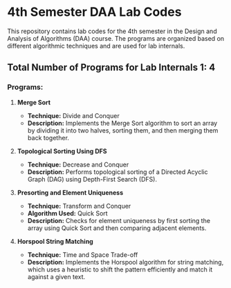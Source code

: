 <!-- # LAB CODES
This repository has lab codes of 4th sem DAA.
Total number of programs for lab internals 1 : 4 -> MergeSort (Divide and Conquer)
                                                 -> topological Sorting using DFS (Decrease and Conquer)
                                                 -> Presorting and Element Uniqueness (Quick Sort used here) (Transform and Conquer)
                                                 -> HorsePool String Matching (Time and Space Trade-off)
                                                  -->

# 4th Semester DAA Lab Codes

This repository contains lab codes for the 4th semester in the Design and Analysis of Algorithms (DAA) course. The programs are organized based on different algorithmic techniques and are used for lab internals.

## Total Number of Programs for Lab Internals 1: 4

### Programs:

1. **Merge Sort**  
   - **Technique:** Divide and Conquer  
   - **Description:** Implements the Merge Sort algorithm to sort an array by dividing it into two halves, sorting them, and then merging them back together.

2. **Topological Sorting Using DFS**  
   - **Technique:** Decrease and Conquer  
   - **Description:** Performs topological sorting of a Directed Acyclic Graph (DAG) using Depth-First Search (DFS).

3. **Presorting and Element Uniqueness**  
   - **Technique:** Transform and Conquer  
   - **Algorithm Used:** Quick Sort  
   - **Description:** Checks for element uniqueness by first sorting the array using Quick Sort and then comparing adjacent elements.

4. **Horspool String Matching**  
   - **Technique:** Time and Space Trade-off  
   - **Description:** Implements the Horspool algorithm for string matching, which uses a heuristic to shift the pattern efficiently and match it against a given text.

